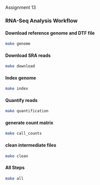 
Assignment 13

### RNA-Seq Analysis Workflow

#### Download reference genome and DTF file 

```bash
make genome 
```

#### Download SRA reads

```bash
make download
```

#### Index genome 

```bash
make index
```

#### Quantify reads

```bash
make quantification
```

#### generate count matrix

```bash
make call_counts
```

#### clean intermediate files

```bash
make clean
```

#### All Steps

```bash
make all
```

